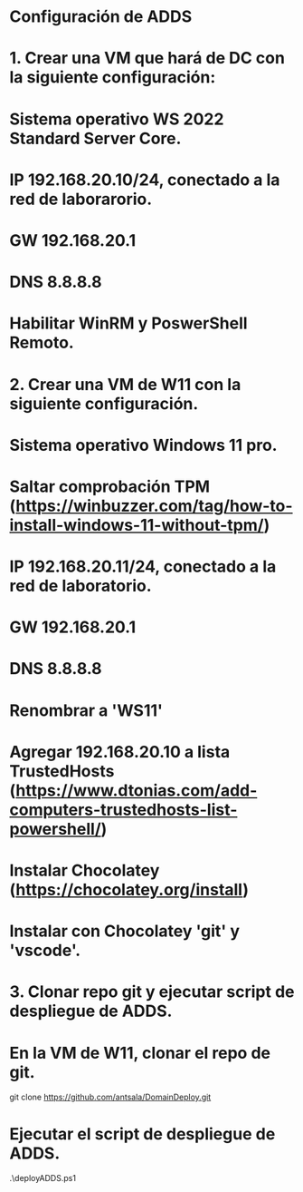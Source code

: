 # Configuración de ADDS
#
# 1. Crear una VM que hará de DC con la siguiente configuración:
#
#   Sistema operativo WS 2022 Standard Server Core.
#   IP 192.168.20.10/24, conectado a la red de laborarorio.
#   GW 192.168.20.1
#   DNS 8.8.8.8
#   Habilitar WinRM y PoswerShell Remoto.


# 2. Crear una VM de W11 con la siguiente configuración.
#
#   Sistema operativo Windows 11 pro.
#   Saltar comprobación TPM (https://winbuzzer.com/tag/how-to-install-windows-11-without-tpm/)
#   IP 192.168.20.11/24, conectado a la red de laboratorio.
#   GW 192.168.20.1
#   DNS 8.8.8.8
#   Renombrar a 'WS11'
#   Agregar 192.168.20.10 a lista TrustedHosts (https://www.dtonias.com/add-computers-trustedhosts-list-powershell/)
#   Instalar Chocolatey (https://chocolatey.org/install)
#   Instalar con Chocolatey 'git' y 'vscode'.


# 3. Clonar repo git y ejecutar script de despliegue de ADDS.
#
#   En la VM de W11, clonar el repo de git.

git clone https://github.com/antsala/DomainDeploy.git

# Ejecutar el script de despliegue de ADDS.

.\deployADDS.ps1


